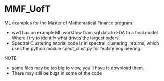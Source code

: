 # MMF_UofT
ML examples for the Master of Mathematical Finance program
- ww1 has an example ML workflow from sql data to EDA to a final model. Where i try to identify what drives the largest orders.
- Spectral Clustering tutorial code is in spectral_clustering_returns, which uses the python module spect_clust.py for feature engineering.

NOTE: 
- some files may be too big to view, you'll have to download them.
- There may still be bugs in some of the code
